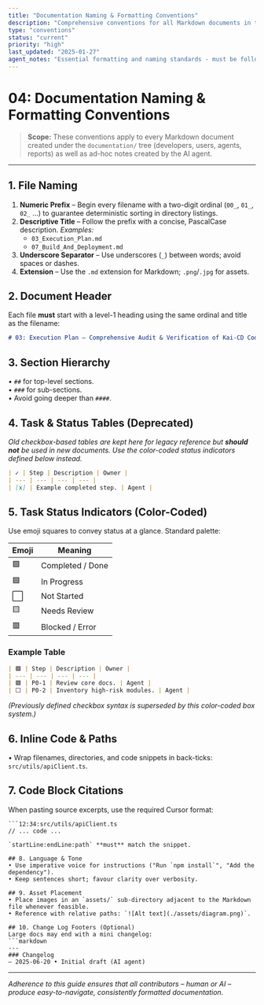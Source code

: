 ```yaml
---
title: "Documentation Naming & Formatting Conventions"
description: "Comprehensive conventions for all Markdown documents in the documentation system"
type: "conventions"
status: "current"
priority: "high"
last_updated: "2025-01-27"
agent_notes: "Essential formatting and naming standards - must be followed for all documentation"
---
```


# 04: Documentation Naming & Formatting Conventions

> **Scope:** These conventions apply to every Markdown document created under the `documentation/` tree (developers, users, agents, reports) as well as ad-hoc notes created by the AI agent.

   ---

   ## 1. File Naming
   1. **Numeric Prefix** – Begin every filename with a two-digit ordinal (`00_`, `01_`, `02_` …) to guarantee deterministic sorting in directory listings.
   2. **Descriptive Title** – Follow the prefix with a concise, PascalCase description.
      *Examples:*
      - `03_Execution_Plan.md`
      - `07_Build_And_Deployment.md`
   3. **Underscore Separator** – Use underscores (`_`) between words; avoid spaces or dashes.
   4. **Extension** – Use the `.md` extension for Markdown; `.png`/`.jpg` for assets.

   ## 2. Document Header
   Each file **must** start with a level-1 heading using the same ordinal and title as the filename:
   ```markdown
   # 03: Execution Plan – Comprehensive Audit & Verification of Kai-CD Codebase
   ```

   ## 3. Section Hierarchy
   • `##` for top-level sections.  
   • `###` for sub-sections.  
   • Avoid going deeper than `####`.

   ## 4. Task & Status Tables (Deprecated)
   *Old checkbox-based tables are kept here for legacy reference but **should not** be used in new documents. Use the color-coded status indicators defined below instead.*

   ```markdown
   | ✓ | Step | Description | Owner |
   | --- | --- | --- | --- |
   | [x] | Example completed step. | Agent |
   ```

   ## 5. Task Status Indicators (Color-Coded)
   Use emoji squares to convey status at a glance. Standard palette:

   | Emoji | Meaning |
   | --- | --- |
   | 🟩 | Completed / Done |
   | 🟦 | In Progress |
   | ⬜ | Not Started |
   | 🟨 | Needs Review |
   | 🟥 | Blocked / Error |

   ### Example Table
   ```markdown
   | 🟩 | Step | Description | Owner |
   | --- | --- | --- | --- |
   | 🟩 | P0-1 | Review core docs. | Agent |
   | ⬜ | P0-2 | Inventory high-risk modules. | Agent |
   ```

   *(Previously defined checkbox syntax is superseded by this color-coded box system.)*

   ## 6. Inline Code & Paths
   • Wrap filenames, directories, and code snippets in back-ticks: `src/utils/apiClient.ts`.

   ## 7. Code Block Citations
   When pasting source excerpts, use the required Cursor format:
   ```text
   ```12:34:src/utils/apiClient.ts
   // ... code ...
   ```
   ```
   `startLine:endLine:path` **must** match the snippet.

   ## 8. Language & Tone
   • Use imperative voice for instructions ("Run `npm install`", "Add the dependency").  
   • Keep sentences short; favour clarity over verbosity.

   ## 9. Asset Placement
   • Place images in an `assets/` sub-directory adjacent to the Markdown file whenever feasible.  
   • Reference with relative paths: `![Alt text](./assets/diagram.png)`.

   ## 10. Change Log Footers (Optional)
   Large docs may end with a mini changelog:
   ```markdown
   ---
   ### Changelog
   – 2025-06-20 • Initial draft (AI agent)
   ```

   ---

   *Adherence to this guide ensures that all contributors – human or AI – produce easy-to-navigate, consistently formatted documentation.* 